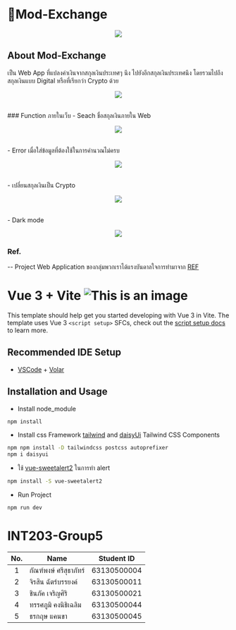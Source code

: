 # 💸Mod-Exchange
<p align="center">
 <img src="https://media.giphy.com/media/W56iRg3BTRZJvzKGu5/giphy.gif" />
</p>

## About Mod-Exchange
เป็น Web App ที่แปลงค่าเงินจากสกุลเงินประเทศๆ นึง ไปยังอีกสกุลเงินประเทศนึง โดยรวมไปถึงสกุลเงินแบบ Digital หรือที่เรียกว่า Crypto ด้วย
<p align="center">
 <img src="https://user-images.githubusercontent.com/68856607/155845030-ec5b94d2-8db3-43a8-ab3a-9d111b28b695.gif" />
</p>
<br>
### Function ภายในเว็บ
- Seach ชื่อสกุลเงินภายใน Web
<p align="center">
 <img src="https://user-images.githubusercontent.com/68856607/155846536-4fb3260d-cbc3-4f8d-a8ca-54e008cdf520.gif" />
</p>
<br>
- Error เมื่อใส่ข้อมูลที่ต้องใช้ในการคำนวณไม่ครบ
<p align="center">
 <img src="https://user-images.githubusercontent.com/68856607/155846631-0f5b8e49-d7d7-4cd0-887e-30c232b789ce.giff" />
</p>
<br>
- เปลี่ยนสกุลเงินเป็น Crypto
<p align="center">
 <img src="https://user-images.githubusercontent.com/68856607/155846660-cdb4e427-1a9f-45d8-bed4-fc0ebc4a3650.gif" />
</p>
<br>
- Dark mode
<p align="center">
 <img src="https://user-images.githubusercontent.com/68856607/155846675-768e1442-3078-4de5-8fd7-6861f87bacba.gif" />
</p>

### Ref.
-- Project Web Application ของกลุ่มพวกเราได้แรงบันดาลใจการทำมาจาก [REF](https://www.xe.com/currencyconverter/)

# Vue 3 + Vite     ![This is an image](https://github.com/thanakritcankha/mod-exchange/blob/main/public/favicon.ico)
This template should help get you started developing with Vue 3 in Vite. The template uses Vue 3 `<script setup>` SFCs, check out the [script setup docs](https://v3.vuejs.org/api/sfc-script-setup.html#sfc-script-setup) to learn more.

## Recommended IDE Setup

- [VSCode](https://code.visualstudio.com/) + [Volar](https://marketplace.visualstudio.com/items?itemName=johnsoncodehk.volar)

## Installation and Usage
- Install node_module
``` bash
npm install
```
- Install css Framework [tailwind](https://tailwindcss.com/docs/installation) and [daisyUi](https://daisyui.com/) Tailwind CSS Components
``` bash
npm npm install -D tailwindcss postcss autoprefixer
npm i daisyui
```
- ใช้ [vue-sweetalert2](https://www.npmjs.com/package/vue-sweetalert2) ในการทำ alert <br>
``` sh
npm install -S vue-sweetalert2 
```
- Run Project
``` sh
npm run dev 
```
 

# INT203-Group5

 | No. | Name              | Student ID   |
|:---:|-------------------|--------------|
|  1  |  กัณฑ์พงษ์ ศรีสุธาภัทร์   | 63130500004  |
|  2  | จิรสิน ฉัตร์บรรยงค์ | 63130500011  |
|  3  | ชินภัค เจริญศิริ | 63130500021 |
|  4  | ทรรศภูมิ คงนิธิเฉลิม  | 63130500044 |
|  5  |  ธรกฤษ แคนขา  | 63130500045 |

